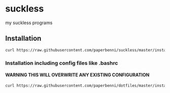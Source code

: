 # suckless
my suckless programs

## Installation
```sh
curl https://raw.githubusercontent.com/paperbenni/suckless/master/install.sh | bash
```
### Installation including config files like .bashrc

#### WARNING THIS WILL OVERWRITE ANY EXISTING CONFIGURATION
```sh
curl https://raw.githubusercontent.com/paperbenni/dotfiles/master/install.sh | bash -s c
```
